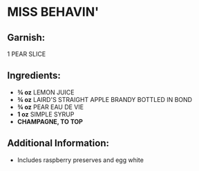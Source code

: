 # MISS BEHAVIN'

## Garnish:
1 PEAR SLICE

## Ingredients:
- **¾ oz** LEMON JUICE
- **¾ oz** LAIRD'S STRAIGHT APPLE BRANDY BOTTLED IN BOND
- **¾ oz** PEAR EAU DE VIE
- **1 oz** SIMPLE SYRUP
- **CHAMPAGNE, TO TOP**

## Additional Information:
- Includes raspberry preserves and egg white
